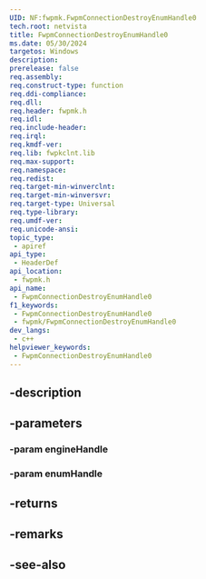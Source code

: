 ```yaml
---
UID: NF:fwpmk.FwpmConnectionDestroyEnumHandle0
tech.root: netvista
title: FwpmConnectionDestroyEnumHandle0
ms.date: 05/30/2024
targetos: Windows
description: 
prerelease: false
req.assembly: 
req.construct-type: function
req.ddi-compliance: 
req.dll: 
req.header: fwpmk.h
req.idl: 
req.include-header: 
req.irql: 
req.kmdf-ver: 
req.lib: fwpkclnt.lib
req.max-support: 
req.namespace: 
req.redist: 
req.target-min-winverclnt: 
req.target-min-winversvr: 
req.target-type: Universal
req.type-library: 
req.umdf-ver: 
req.unicode-ansi: 
topic_type:
 - apiref
api_type:
 - HeaderDef
api_location:
 - fwpmk.h
api_name:
 - FwpmConnectionDestroyEnumHandle0
f1_keywords:
 - FwpmConnectionDestroyEnumHandle0
 - fwpmk/FwpmConnectionDestroyEnumHandle0
dev_langs:
 - c++
helpviewer_keywords:
 - FwpmConnectionDestroyEnumHandle0
---
```


## -description

## -parameters

### -param engineHandle

### -param enumHandle

## -returns

## -remarks

## -see-also

